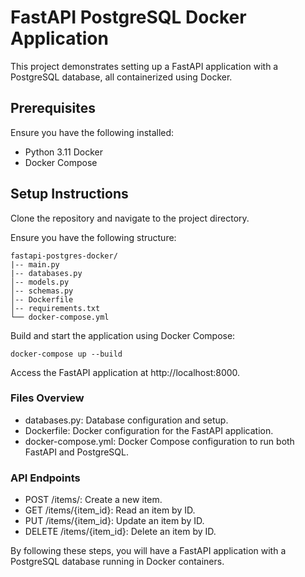 # FastAPI PostgreSQL Docker Application

This project demonstrates setting up a FastAPI application with a PostgreSQL database, all containerized using Docker.

## Prerequisites
Ensure you have the following installed:
* Python 3.11
Docker
* Docker Compose

## Setup Instructions
Clone the repository and navigate to the project directory.

Ensure you have the following structure:

```
fastapi-postgres-docker/
|-- main.py
|-- databases.py
│-- models.py
│-- schemas.py
│-- Dockerfile
│-- requirements.txt
└── docker-compose.yml
```

Build and start the application using Docker Compose:

```
docker-compose up --build
```
Access the FastAPI application at http://localhost:8000.

### Files Overview
* databases.py: Database configuration and setup.
* Dockerfile: Docker configuration for the FastAPI application.
* docker-compose.yml: Docker Compose configuration to run both FastAPI and PostgreSQL.

### API Endpoints
* POST /items/: Create a new item.
* GET /items/{item_id}: Read an item by ID.
* PUT /items/{item_id}: Update an item by ID.
* DELETE /items/{item_id}: Delete an item by ID.

By following these steps, you will have a FastAPI application with a PostgreSQL database running in Docker containers.